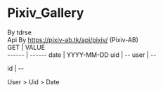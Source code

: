 # Pixiv_Gallery  
By tdrse  
Api By https://pixiv-ab.tk/api/pixiv/ (Pixiv-AB)  
GET | VALUE  
------ | ------
date | YYYY-MM-DD 
uid | --
user | --  
  
id  | --  
  
User > Uid > Date
